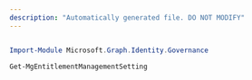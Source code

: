 ```yaml
---
description: "Automatically generated file. DO NOT MODIFY"
---
```


```powershell

Import-Module Microsoft.Graph.Identity.Governance

Get-MgEntitlementManagementSetting

```